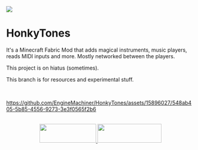 
<a title="ko-fi" href="https://ko-fi.com/W7W32691S">
  <img src="https://ko-fi.com/img/githubbutton_sm.svg">
</a>

# HonkyTones

It's a Minecraft Fabric Mod that adds magical instruments, music players, reads MIDI inputs and more. Mostly networked between the players.

This project is on hiatus (sometimes).

This branch is for resources and experimental stuff.

<br>

https://github.com/EngineMachiner/HonkyTones/assets/15896027/548ab405-5b85-4556-9273-3e3f0565f2b6

<br>

<div align="center">
  
  <a title="Fabric API" href="https://github.com/FabricMC/fabric">
    <img src="https://i.imgur.com/Ol1Tcf8.png" width="151" height="50" />
  </a>
  
  <a title="Fabric Language Kotlin" href="https://github.com/FabricMC/fabric-language-kotlin" target="_blank" rel="noopener noreferrer">
    <img src="https://i.imgur.com/c1DH9VL.png" width="171" height="50" />
  </a>
  
</div>
